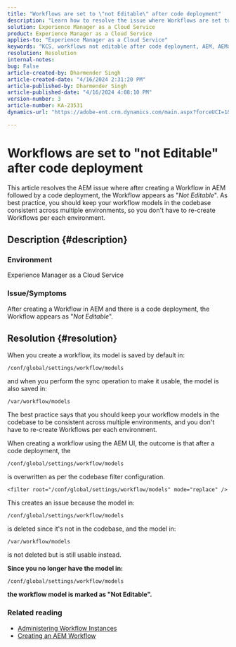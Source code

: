 ```yaml
---
title: "Workflows are set to \"not Editable\" after code deployment"
description: "Learn how to resolve the issue where Workflows are set to \"not Editable\" after code deployment. Keep your workflow models in the codebase consistent across mult"
solution: Experience Manager as a Cloud Service
product: Experience Manager as a Cloud Service
applies-to: "Experience Manager as a Cloud Service"
keywords: "KCS, workflows not editable after code deployment, AEM, AEMaaCS, workflow"
resolution: Resolution
internal-notes: 
bug: False
article-created-by: Dharmender Singh
article-created-date: "4/16/2024 2:31:20 PM"
article-published-by: Dharmender Singh
article-published-date: "4/16/2024 4:08:10 PM"
version-number: 3
article-number: KA-23531
dynamics-url: "https://adobe-ent.crm.dynamics.com/main.aspx?forceUCI=1&pagetype=entityrecord&etn=knowledgearticle&id=3bbe37fa-fdfb-ee11-a1fe-0022480a40c2"

---
```

# Workflows are set to "not Editable" after code deployment


This article resolves the AEM issue where after creating a Workflow in AEM followed by a code deployment, the Workflow appears as "*Not Editable*". As best practice, you should keep your workflow models in the codebase consistent across multiple environments, so you don't have to re-create Workflows per each environment.

## Description {#description}


### Environment

Experience Manager as a Cloud Service

### Issue/Symptoms

After creating a Workflow in AEM and there is a code deployment, the Workflow appears as "*Not Editable*".


## Resolution {#resolution}


When you create a workflow, its model is saved by default in:


```
/conf/global/settings/workflow/models
```


and when you perform the sync operation to make it usable, the model is also saved in:


```
/var/workflow/models
```


The best practice says that you should keep your workflow models in the codebase to be consistent across multiple environments, and you don't have to re-create Workflows per each environment.

When creating a workflow using the AEM UI, the outcome is that after a code deployment, the


```
/conf/global/settings/workflow/models
```


is overwritten as per the codebase filter configuration.


```
<filter root="/conf/global/settings/workflow/models" mode="replace" />
```


This creates an issue because the model in:


```
/conf/global/settings/workflow/models
```


is deleted since it's not in the codebase, and the model in:


```
/var/workflow/models
```


is not deleted but is still usable instead.

<b>Since you no longer have the model in:</b>


```
/conf/global/settings/workflow/models
```


<b>the workflow model is marked as "Not Editable".</b>

### <b>Related reading</b>

- [Administering Workflow Instances](https://experienceleague.adobe.com/en/docs/experience-manager-cloud-service/content/sites/administering/workflows-administering)
- [Creating an AEM Workflow](https://experienceleague.adobe.com/docs/experience-manager-learn/cloud-service/forms/create-aem-workflow/create-workflow.html?lang=en)

